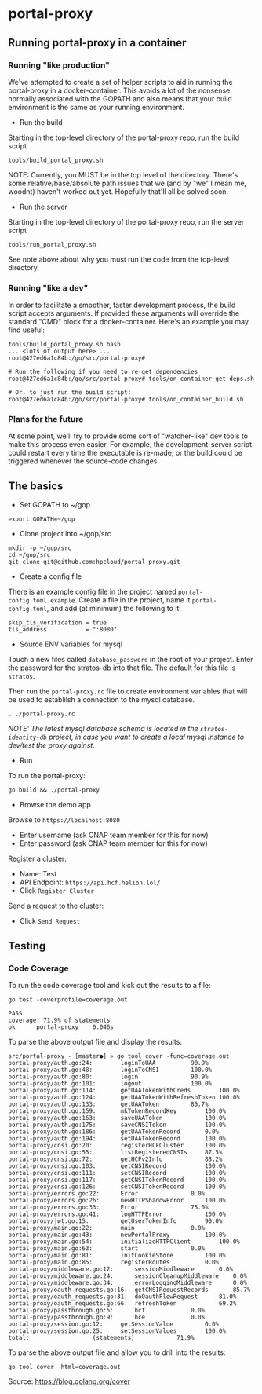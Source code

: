 # portal-proxy

## Running portal-proxy in a container

### Running "like production"

We've attempted to create a set of helper scripts to aid in running the portal-proxy in a docker-container.  This avoids a lot of the nonsense normally associated with the GOPATH and also means that your build environment is the same as your running environment.

- Run the build

Starting in the top-level directory of the portal-proxy repo, run the build script
```
tools/build_portal_proxy.sh
```
NOTE: Currently, you MUST be in the top level of the directory.  There's some relative/base/absolute path issues that we (and by "we" I mean me, woodnt) haven't worked out yet.  Hopefully that'll all be solved soon.

- Run the server

Starting in the top-level directory of the portal-proxy repo, run the server script
```
tools/run_portal_proxy.sh
```
See note above about why you must run the code from the top-level directory.

### Running "like a dev"

In order to facilitate a smoother, faster development process, the build script accepts arguments.  If provided these arguments will override the standard "CMD" block for a docker-container.  Here's an example you may find useful:
```
tools/build_portal_proxy.sh bash
... <lots of output here> ...
root@427ed6a1c84b:/go/src/portal-proxy#

# Run the following if you need to re-get dependencies
root@427ed6a1c84b:/go/src/portal-proxy# tools/on_container_get_deps.sh

# Or, to just run the build script:
root@427ed6a1c84b:/go/src/portal-proxy# tools/on_container_build.sh
```

### Plans for the future
At some point, we'll try to provide some sort of "watcher-like" dev tools to make this process even easier.
For example, the development-server script could restart every time the executable is re-made; or the build could be triggered whenever the source-code changes.


## The basics

- Set GOPATH to ~/gop
```
export GOPATH=~/gop
```

- Clone project into ~/gop/src
```
mkdir -p ~/gop/src
cd ~/gop/src
git clone git@github.com:hpcloud/portal-proxy.git
```

- Create a config file

There is an example config file in the project named `portal-config.toml.example`. Create a file in the project, name it `portal-config.toml`, and add (at minimum) the following to it:
```
skip_tls_verification = true
tls_address           = ":8080"
```

- Source ENV variables for mysql

Touch a new files called `database_password` in the root of your project. Enter the password for the stratos-db into that file. The default for this file is `stratos`.

Then run the `portal-proxy.rc` file to create environment variables that will be used to establilsh a connection to the mysql database.

```
. ./portal-proxy.rc
```

_NOTE: The latest mysql database schema is located in the `stratos-identity-db` project, in case you want to create a local mysql instance to dev/test the proxy against._

- Run

To run the portal-proxy:
```
go build && ./portal-proxy
```

- Browse the demo app

Browse to `https://localhost:8080`
- Enter username (ask CNAP team member for this for now)
- Enter password (ask CNAP team member for this for now)

Register a cluster:
- Name: Test
- API Endpoint: `https://api.hcf.helion.lol/`
- Click `Register Cluster`

Send a request to the cluster:
- Click `Send Request`


## Testing
### Code Coverage

To run the code coverage tool and kick out the results to a file:
```
go test -coverprofile=coverage.out

PASS
coverage: 71.9% of statements
ok  	portal-proxy	0.046s
```

To parse the above output file and display the results:
```
src/portal-proxy - [master●] » go tool cover -func=coverage.out
portal-proxy/auth.go:24:		loginToUAA			90.9%
portal-proxy/auth.go:48:		loginToCNSI			100.0%
portal-proxy/auth.go:80:		login				90.9%
portal-proxy/auth.go:101:		logout				100.0%
portal-proxy/auth.go:114:		getUAATokenWithCreds		100.0%
portal-proxy/auth.go:124:		getUAATokenWithRefreshToken	100.0%
portal-proxy/auth.go:133:		getUAAToken			85.7%
portal-proxy/auth.go:159:		mkTokenRecordKey		100.0%
portal-proxy/auth.go:163:		saveUAAToken			100.0%
portal-proxy/auth.go:175:		saveCNSIToken			100.0%
portal-proxy/auth.go:186:		getUAATokenRecord		0.0%
portal-proxy/auth.go:194:		setUAATokenRecord		100.0%
portal-proxy/cnsi.go:20:		registerHCFCluster		100.0%
portal-proxy/cnsi.go:55:		listRegisteredCNSIs		87.5%
portal-proxy/cnsi.go:72:		getHCFv2Info			88.2%
portal-proxy/cnsi.go:103:		getCNSIRecord			100.0%
portal-proxy/cnsi.go:111:		setCNSIRecord			100.0%
portal-proxy/cnsi.go:117:		getCNSITokenRecord		100.0%
portal-proxy/cnsi.go:126:		setCNSITokenRecord		100.0%
portal-proxy/errors.go:22:		Error				0.0%
portal-proxy/errors.go:26:		newHTTPShadowError		100.0%
portal-proxy/errors.go:33:		Error				75.0%
portal-proxy/errors.go:41:		logHTTPError			100.0%
portal-proxy/jwt.go:15:			getUserTokenInfo		90.0%
portal-proxy/main.go:22:		main				0.0%
portal-proxy/main.go:43:		newPortalProxy			100.0%
portal-proxy/main.go:54:		initializeHTTPClient		100.0%
portal-proxy/main.go:63:		start				0.0%
portal-proxy/main.go:81:		initCookieStore			100.0%
portal-proxy/main.go:85:		registerRoutes			0.0%
portal-proxy/middleware.go:12:		sessionMiddleware		0.0%
portal-proxy/middleware.go:24:		sessionCleanupMiddleware	0.0%
portal-proxy/middleware.go:34:		errorLoggingMiddleware		0.0%
portal-proxy/oauth_requests.go:16:	getCNSIRequestRecords		85.7%
portal-proxy/oauth_requests.go:31:	doOauthFlowRequest		81.0%
portal-proxy/oauth_requests.go:66:	refreshToken			69.2%
portal-proxy/passthrough.go:5:		hcf				0.0%
portal-proxy/passthrough.go:9:		hce				0.0%
portal-proxy/session.go:12:		getSessionValue			0.0%
portal-proxy/session.go:25:		setSessionValues		100.0%
total:					(statements)			71.9%
```

To parse the above output file and allow you to drill into the results:
```
go tool cover -html=coverage.out
```

Source: https://blog.golang.org/cover
